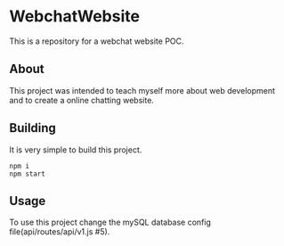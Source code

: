 # WebchatWebsite
  This is a repository for a webchat website POC.
  
## About
  This project was intended to teach myself more about web development and to create a online chatting website.

## Building
  It is very simple to build this project.
  ```
  npm i
  npm start
  ```
## Usage
  To use this project change the mySQL database config file(api/routes/api/v1.js #5).
